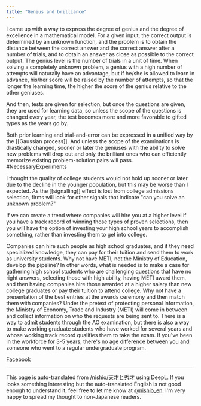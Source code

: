 ```yaml
---
title: "Genius and brilliance"
---
```


I came up with a way to express the degree of genius and the degree of excellence in a mathematical model. For a given input, the correct output is determined by an unknown function, and the problem is to obtain the distance between the correct answer and the correct answer after a number of trials, and to obtain an answer as close as possible to the correct output. The genius level is the number of trials in a unit of time. When solving a completely unknown problem, a genius with a high number of attempts will naturally have an advantage, but if he/she is allowed to learn in advance, his/her score will be raised by the number of attempts, so that the longer the learning time, the higher the score of the genius relative to the other geniuses.

And then, tests are given for selection, but once the questions are given, they are used for learning data, so unless the scope of the questions is changed every year, the test becomes more and more favorable to gifted types as the years go by.

Both prior learning and trial-and-error can be expressed in a unified way by the [[Gaussian process]]. And unless the scope of the examinations is drastically changed, sooner or later the geniuses with the ability to solve new problems will drop out and only the brilliant ones who can efficiently memorize existing problem-solution pairs will pass.
#NecessaryExperiments

I thought the quality of college students would not hold up sooner or later due to the decline in the younger population, but this may be worse than I expected.
As the [[signalling]] effect is lost from college admissions selection, firms will look for other signals that indicate "can you solve an unknown problem?"

If we can create a trend where companies will hire you at a higher level if you have a track record of winning those types of proven selections, then you will have the option of investing your high school years to accomplish something, rather than investing them to get into college.

Companies can hire such people as high school graduates, and if they need specialized knowledge, they can pay for their tuition and send them to work as university students.
Why not have METI, not the Ministry of Education, develop the pipeline?
In other words, what is needed is to make a case for gathering high school students who are challenging questions that have no right answers, selecting those with high ability, having METI award them, and then having companies hire those awarded at a higher salary than new college graduates or pay their tuition to attend college.
Why not have a presentation of the best entries at the awards ceremony and then match them with companies? Under the pretext of protecting personal information, the Ministry of Economy, Trade and Industry (METI) will come in between and collect information on who the requests are being sent to.
There is a way to admit students through the AO examination, but there is also a way to make working graduate students who have worked for several years and whose working track record qualifies them to take the exam.
If you've been in the workforce for 3-5 years, there's no age difference between you and someone who went to a regular undergraduate program.

[Facebook](https://www.facebook.com/nishiohirokazu/posts/10214484625285944)

---
This page is auto-translated from [/nishio/天才と秀才](https://scrapbox.io/nishio/天才と秀才) using DeepL. If you looks something interesting but the auto-translated English is not good enough to understand it, feel free to let me know at [@nishio_en](https://twitter.com/nishio_en). I'm very happy to spread my thought to non-Japanese readers.